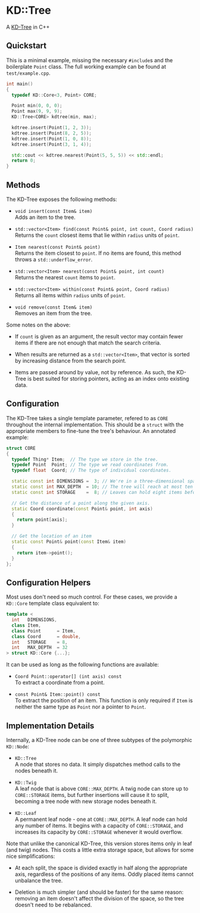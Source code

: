 KD::Tree
========

A [KD-Tree](https://en.wikipedia.org/wiki/Kd-tree) in C++


## Quickstart

This is a minimal example, missing the necessary `#include`s and the boilerplate
`Point` class.  The full working example can be found at `test/example.cpp`.

```C++
int main()
{
  typedef KD::Core<3, Point> CORE;

  Point min(0, 0, 0);
  Point max(9, 9, 9);
  KD::Tree<CORE> kdtree(min, max);

  kdtree.insert(Point(1, 2, 3));
  kdtree.insert(Point(8, 2, 5));
  kdtree.insert(Point(1, 0, 8));
  kdtree.insert(Point(3, 1, 4));

  std::cout << kdtree.nearest(Point(5, 5, 5)) << std::endl;
  return 0;
}
```


## Methods

The KD-Tree exposes the following methods:

 - `void insert(const Item& item)`  
   Adds an item to the tree.
   
 - `std::vector<Item> find(const Point& point, int count, Coord radius)`  
   Returns the `count` closest items that lie within `radius` units of `point`.
   
 - `Item nearest(const Point& point)`  
   Returns the item closest to `point`.  If no items are found, this method
   throws a `std::underflow_error`.
   
 - `std::vector<Item> nearest(const Point& point, int count)`  
   Returns the nearest `count` items to `point`.
   
 - `std::vector<Item> within(const Point& point, Coord radius)`  
   Returns all items within `radius` units of `point`.
   
 - `void remove(const Item& item)`  
   Removes an item from the tree.


Some notes on the above:

 - If `count` is given as an argument, the result vector may contain fewer items
   if there are not enough that match the search criteria.
   
 - When results are returned as a `std::vector<Item>`, that vector is sorted by
   increasing distance from the search point.
   
 - Items are passed around by value, not by reference.  As such, the KD-Tree is
   best suited for storing pointers, acting as an index onto existing data.


## Configuration

The KD-Tree takes a single template parameter,  refered to as  `CORE` throughout
the internal  implementation.   This should be a  `struct`  with the appropriate
members to fine-tune the tree's behaviour.  An annotated example:

```C++
struct CORE
{
  typedef Thing* Item;  // The type we store in the tree.
  typedef Point  Point; // The type we read coordinates from.
  typedef float  Coord; // The type of individual coordinates.

  static const int DIMENSIONS =  3; // We're in a three-dimensional space.
  static const int MAX_DEPTH  = 10; // The tree will reach at most ten levels.
  static const int STORAGE    =  8; // Leaves can hold eight items before splitting.

  // Get the distance of a point along the given axis.
  static Coord coordinate(const Point& point, int axis)
  {
    return point[axis];
  }

  // Get the location of an item
  static const Point& point(const Item& item)
  {
    return item->point();
  }
};
```


## Configuration Helpers

Most uses don't need so much control.  For these cases, we provide a `KD::Core`
template class equivalent to:

```C++
template <
  int   DIMENSIONS,
  class Item,
  class Point      = Item,
  class Coord      = double,
  int   STORAGE    = 8,
  int   MAX_DEPTH  = 32
> struct KD::Core {...};
```

It can be used as long as the following functions are available:

 - `Coord Point::operator[] (int axis) const`  
   To extract a coordinate from a point.

 - `const Point& Item::point() const`  
   To extract the position of an item.  This function is only required if `Item`
   is neither the same type as `Point` nor a pointer to `Point`.


## Implementation Details

Internally, a KD-Tree node can be one of three subtypes of the polymorphic
`KD::Node`:

 - `KD::Tree`  
   A node that stores no data.  It simply dispatches method calls to the nodes
   beneath it.

 - `KD::Twig`  
   A leaf node that is above `CORE::MAX_DEPTH`.  A twig node can store up to
   `CORE::STORAGE` items, but further insertions will cause it to split,
   becoming a tree node with new storage nodes beneath it.

 - `KD::Leaf`  
   A permanent leaf node - one at `CORE::MAX_DEPTH`.  A leaf node can hold any
   number of items.  It begins with a capacity of `CORE::STORAGE`, and increases
   its capacity by `CORE::STORAGE` whenever it would overflow.


Note that unlike the canonical KD-Tree, this version stores items only in leaf
(and twig) nodes.  This costs a little extra storage space, but allows for some
nice simplifications:

 - At each split, the space is divided exactly in half along the appropriate
   axis, regardless of the positions of any items.  Oddly placed items cannot
   unbalance the tree.

 - Deletion is much simpler (and should be faster) for the same reason: removing
   an item doesn't affect the division of the space, so the tree doesn't need to
   be rebalanced.
